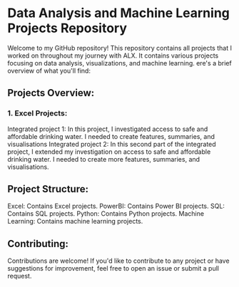 # Data Analysis and Machine Learning Projects Repository
Welcome to my GitHub repository! This repository contains all projects that I worked on throughout my journey with ALX. It contains various projects focusing on data analysis, visualizations, and machine learning.
ere's a brief overview of what you'll find:

## Projects Overview:
### 1. Excel Projects:
Integrated project 1: In this project, I investigated access to safe and affordable drinking water. I needed to create features, summaries, and visualisations
Integrated project 2: In this second part of the integrated project, I extended my investigation on access to safe and affordable drinking water. I needed to create more features, summaries, and visualisations.

## Project Structure:
Excel: Contains Excel projects.
PowerBI: Contains Power BI projects.
SQL: Contains SQL projects.
Python: Contains Python projects.
Machine Learning: Contains machine learning projects.

## Contributing:
Contributions are welcome! If you'd like to contribute to any project or have suggestions for improvement, feel free to open an issue or submit a pull request.
